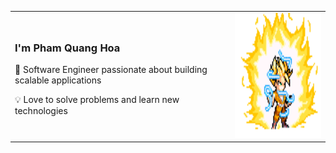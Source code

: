 <table border="0">
<tr>
<td>
<h3>I'm <strong>Pham Quang Hoa</strong></h3> 
<p>🚀 Software Engineer passionate about building scalable applications</p>
<p>💡 Love to solve problems and learn new technologies</p>
</td>
<td>
<img src="goku.gif" alt="goku" width="200" height="200">
</td>
</tr>
</table>